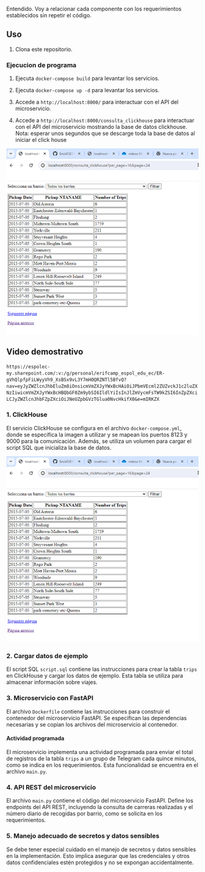 
Entendido. Voy a relacionar cada componente con los requerimientos establecidos sin repetir el código.


## Uso

1. Clona este repositorio.
### Ejecucion de programa 
1. Ejecuta `docker-compose build` para levantar los servicios.

2. Ejecuta `docker-compose up -d` para levantar los servicios.
3. Accede a `http://localhost:8000/` para interactuar con el API del microservicio.
3. Accede a `http://localhost:8000/consulta_clickhouse` para interactuar con el API del microservicio mostrando la base de datos clickhouse.
Nota: esperar unos segundos que se descarge toda la base de datos al iniciar el click house

![servicio fast api](./imagenes/8000.PNG)
## Video demostrativo 
`https://espolec-my.sharepoint.com/:v:/g/personal/erifcamp_espol_edu_ec/ER-gVhQlpfpFiLWyyVh9_XsBSx9vL3Y7mHOQRZNTl5BfvQ?nav=eyJyZWZlcnJhbEluZm8iOnsicmVmZXJyYWxBcHAiOiJPbmVEcml2ZUZvckJ1c2luZXNzIiwicmVmZXJyYWxBcHBQbGF0Zm9ybSI6IldlYiIsInJlZmVycmFsTW9kZSI6InZpZXciLCJyZWZlcnJhbFZpZXciOiJNeUZpbGVzTGlua0NvcHkifX0&e=mIRKZX`

### 1. ClickHouse

El servicio ClickHouse se configura en el archivo `docker-compose.yml`, donde se especifica la imagen a utilizar y se mapean los puertos 8123 y 9000 para la comunicación. Además, se utiliza un volumen para cargar el script SQL que inicializa la base de datos.

![servicio fast api](./imagenes/8000.PNG)

### 2. Cargar datos de ejemplo

El script SQL `script.sql` contiene las instrucciones para crear la tabla `trips` en ClickHouse y cargar los datos de ejemplo. Esta tabla se utiliza para almacenar información sobre viajes.

### 3. Microservicio con FastAPI

El archivo `Dockerfile` contiene las instrucciones para construir el contenedor del microservicio FastAPI. Se especifican las dependencias necesarias y se copian los archivos del microservicio al contenedor.
#### Actividad programada
El microservicio implementa una actividad programada para enviar el total de registros de la tabla `trips` a un grupo de Telegram cada quince minutos, como se indica en los requerimientos. Esta funcionalidad se encuentra en el archivo `main.py`.

### 4. API REST del microservicio

El archivo `main.py` contiene el código del microservicio FastAPI. Define los endpoints del API REST, incluyendo la consulta de carreras realizadas y el número diario de recogidas por barrio, como se solicita en los requerimientos.

### 5. Manejo adecuado de secretos y datos sensibles

Se debe tener especial cuidado en el manejo de secretos y datos sensibles en la implementación. Esto implica asegurar que las credenciales y otros datos confidenciales estén protegidos y no se expongan accidentalmente.


